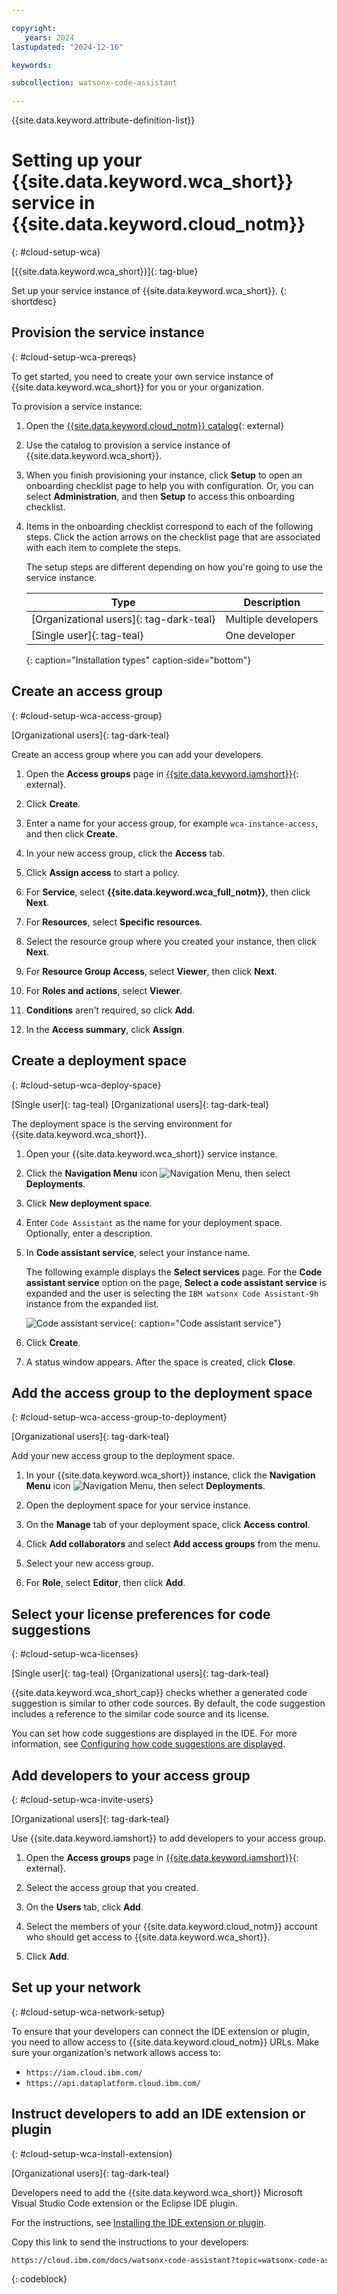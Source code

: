 ```yaml
---

copyright:
   years: 2024
lastupdated: "2024-12-16"

keywords:

subcollection: watsonx-code-assistant

---
```


{{site.data.keyword.attribute-definition-list}}

# Setting up your {{site.data.keyword.wca_short}} service in {{site.data.keyword.cloud_notm}}
{: #cloud-setup-wca}



[{{site.data.keyword.wca_short}}]{: tag-blue}

Set up your service instance of {{site.data.keyword.wca_short}}.
{: shortdesc}

## Provision the service instance
{: #cloud-setup-wca-prereqs}

To get started, you need to create your own service instance of {{site.data.keyword.wca_short}} for you or your organization.

To provision a service instance:

1. Open the [{{site.data.keyword.cloud_notm}} catalog](https://cloud.ibm.com/catalog/services/ibm-watsonx-code-assistant){: external}

1. Use the catalog to provision a service instance of {{site.data.keyword.wca_short}}.

1. When you finish provisioning your instance, click **Setup** to open an onboarding checklist page to help you with configuration. Or, you can select **Administration**, and then **Setup** to access this onboarding checklist.

1. Items in the onboarding checklist correspond to each of the following steps. Click the action arrows on the checklist page that are associated with each item to complete the steps. 

   The setup steps are different depending on how you're going to use the service instance.

   | Type | Description |
   | --- | --- |
   | [Organizational users]{: tag-dark-teal} | Multiple developers |
   | [Single user]{: tag-teal} | One developer |
   {: caption="Installation types" caption-side="bottom"}

## Create an access group
{: #cloud-setup-wca-access-group}

[Organizational users]{: tag-dark-teal}

Create an access group where you can add your developers.

1. Open the **Access groups** page in [{{site.data.keyword.iamshort}}](/iam/groups){: external}.

1. Click **Create**.

1. Enter a name for your access group, for example `wca-instance-access`, and then click **Create**.

1. In your new access group, click the **Access** tab.

1. Click **Assign access** to start a policy.

1. For **Service**, select **{{site.data.keyword.wca_full_notm}}**, then click **Next**.

1. For **Resources**, select **Specific resources**.

1. Select the resource group where you created your instance, then click **Next**.

1. For **Resource Group Access**, select **Viewer**, then click **Next**.

1. For **Roles and actions**, select **Viewer**.

1. **Conditions** aren't required, so click **Add**.

1. In the **Access summary**, click **Assign**.

## Create a deployment space
{: #cloud-setup-wca-deploy-space}

[Single user]{: tag-teal} [Organizational users]{: tag-dark-teal}

The deployment space is the serving environment for {{site.data.keyword.wca_short}}.

1. Open your {{site.data.keyword.wca_short}} service instance.

1. Click the **Navigation Menu** icon ![Navigation Menu](images/menu.svg), then select **Deployments**.

1. Click **New deployment space**.

1. Enter `Code Assistant` as the name for your deployment space. Optionally, enter a description.

1. In **Code assistant service**, select your instance name.

   The following example displays the **Select services** page. For the **Code assistant service** option on the page, **Select a code assistant service** is expanded and the user is selecting the `IBM watsonx Code Assistant-9h` instance from the expanded list.

   ![Code assistant service](images/cloud-setup-wcaej-code-assistant-service.png){: caption="Code assistant service"}

1. Click **Create**.

1. A status window appears. After the space is created, click **Close**.

## Add the access group to the deployment space
{: #cloud-setup-wca-access-group-to-deployment}

[Organizational users]{: tag-dark-teal}

Add your new access group to the deployment space.

1. In your {{site.data.keyword.wca_short}} instance, click the **Navigation Menu** icon ![Navigation Menu](images/menu.svg), then select **Deployments**.

1. Open the deployment space for your service instance.

1. On the **Manage** tab of your deployment space, click **Access control**.

1. Click **Add collaborators** and select **Add access groups** from the menu.

1. Select your new access group.

1. For **Role**, select **Editor**, then click **Add**.

## Select your license preferences for code suggestions
{: #cloud-setup-wca-licenses}

[Single user]{: tag-teal} [Organizational users]{: tag-dark-teal}

{{site.data.keyword.wca_short_cap}} checks whether a generated code suggestion is similar to other code sources. By default, the code suggestion includes a reference to the similar code source and its license. 

You can set how code suggestions are displayed in the IDE. For more information, see [Configuring how code suggestions are displayed](/docs/watsonx-code-assistant?topic=watsonx-code-assistant-cloud-setup-configurations).

## Add developers to your access group
{: #cloud-setup-wca-invite-users}

[Organizational users]{: tag-dark-teal}

Use {{site.data.keyword.iamshort}} to add developers to your access group.

1. Open the **Access groups** page in [{{site.data.keyword.iamshort}}](/iam/groups){: external}.

1. Select the access group that you created.

1. On the **Users** tab, click **Add**.

1. Select the members of your {{site.data.keyword.cloud_notm}} account who should get access to {{site.data.keyword.wca_short}}.

1. Click **Add**.

## Set up your network
{: #cloud-setup-wca-network-setup}

To ensure that your developers can connect the IDE extension or plugin, you need to allow access to {{site.data.keyword.cloud_notm}} URLs. Make sure your organization's network allows access to:

- `https://iam.cloud.ibm.com/`
- `https://api.dataplatform.cloud.ibm.com/`

## Instruct developers to add an IDE extension or plugin
{: #cloud-setup-wca-install-extension}

[Organizational users]{: tag-dark-teal}

Developers need to add the {{site.data.keyword.wca_short}} Microsoft Visual Studio Code extension or the Eclipse IDE plugin.

For the instructions, see [Installing the IDE extension or plugin](/docs/watsonx-code-assistant?topic=watsonx-code-assistant-cloud-setup-wca-extensions).

Copy this link to send the instructions to your developers:

```html
https://cloud.ibm.com/docs/watsonx-code-assistant?topic=watsonx-code-assistant-cloud-setup-wca-extensions
```
{: codeblock}
